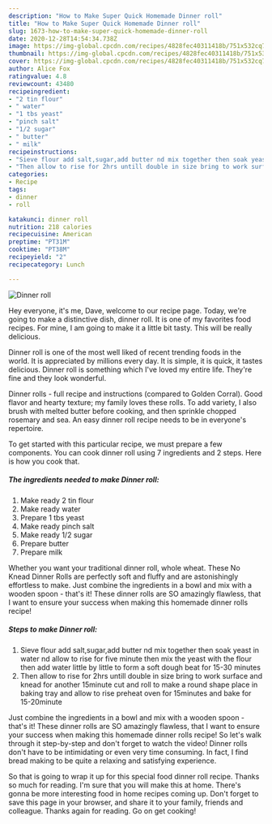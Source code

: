 ```yaml
---
description: "How to Make Super Quick Homemade Dinner roll"
title: "How to Make Super Quick Homemade Dinner roll"
slug: 1673-how-to-make-super-quick-homemade-dinner-roll
date: 2020-12-28T14:54:34.738Z
image: https://img-global.cpcdn.com/recipes/4828fec40311418b/751x532cq70/dinner-roll-recipe-main-photo.jpg
thumbnail: https://img-global.cpcdn.com/recipes/4828fec40311418b/751x532cq70/dinner-roll-recipe-main-photo.jpg
cover: https://img-global.cpcdn.com/recipes/4828fec40311418b/751x532cq70/dinner-roll-recipe-main-photo.jpg
author: Alice Fox
ratingvalue: 4.8
reviewcount: 43480
recipeingredient:
- "2 tin flour"
- " water"
- "1 tbs yeast"
- "pinch salt"
- "1/2 sugar"
- " butter"
- " milk"
recipeinstructions:
- "Sieve flour add salt,sugar,add butter nd mix together then soak yeast in water nd allow to rise for five minute then mix the yeast with the flour then add water little by little to form a soft dough beat for 15-30 minutes"
- "Then allow to rise for 2hrs untill double in size bring to work surface and knead for another 15minute cut and roll to make a round shape place in baking tray and allow to rise preheat oven for 15minutes and bake for 15-20minute"
categories:
- Recipe
tags:
- dinner
- roll

katakunci: dinner roll 
nutrition: 218 calories
recipecuisine: American
preptime: "PT31M"
cooktime: "PT38M"
recipeyield: "2"
recipecategory: Lunch

---
```



![Dinner roll](https://img-global.cpcdn.com/recipes/4828fec40311418b/751x532cq70/dinner-roll-recipe-main-photo.jpg)

Hey everyone, it's me, Dave, welcome to our recipe page. Today, we're going to make a distinctive dish, dinner roll. It is one of my favorites food recipes. For mine, I am going to make it a little bit tasty. This will be really delicious.

Dinner roll is one of the most well liked of recent trending foods in the world. It is appreciated by millions every day. It is simple, it is quick, it tastes delicious. Dinner roll is something which I've loved my entire life. They're fine and they look wonderful.

Dinner rolls - full recipe and instructions (compared to Golden Corral). Good flavor and hearty texture; my family loves these rolls. To add variety, I also brush with melted butter before cooking, and then sprinkle chopped rosemary and sea. An easy dinner roll recipe needs to be in everyone&#39;s repertoire.


To get started with this particular recipe, we must prepare a few components. You can cook dinner roll using 7 ingredients and 2 steps. Here is how you cook that.

<!--inarticleads1-->

##### The ingredients needed to make Dinner roll:

1. Make ready 2 tin flour
1. Make ready  water
1. Prepare 1 tbs yeast
1. Make ready pinch salt
1. Make ready 1/2 sugar
1. Prepare  butter
1. Prepare  milk


Whether you want your traditional dinner roll, whole wheat. These No Knead Dinner Rolls are perfectly soft and fluffy and are astonishingly effortless to make. Just combine the ingredients in a bowl and mix with a wooden spoon - that&#39;s it! These dinner rolls are SO amazingly flawless, that I want to ensure your success when making this homemade dinner rolls recipe! 

<!--inarticleads2-->

##### Steps to make Dinner roll:

1. Sieve flour add salt,sugar,add butter nd mix together then soak yeast in water nd allow to rise for five minute then mix the yeast with the flour then add water little by little to form a soft dough beat for 15-30 minutes
1. Then allow to rise for 2hrs untill double in size bring to work surface and knead for another 15minute cut and roll to make a round shape place in baking tray and allow to rise preheat oven for 15minutes and bake for 15-20minute


Just combine the ingredients in a bowl and mix with a wooden spoon - that&#39;s it! These dinner rolls are SO amazingly flawless, that I want to ensure your success when making this homemade dinner rolls recipe! So let&#39;s walk through it step-by-step and don&#39;t forget to watch the video! Dinner rolls don&#39;t have to be intimidating or even very time consuming. In fact, I find bread making to be quite a relaxing and satisfying experience. 

So that is going to wrap it up for this special food dinner roll recipe. Thanks so much for reading. I'm sure that you will make this at home. There's gonna be more interesting food in home recipes coming up. Don't forget to save this page in your browser, and share it to your family, friends and colleague. Thanks again for reading. Go on get cooking!
